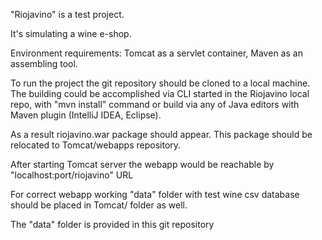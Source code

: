 "Riojavino" is a test project.

It's simulating a wine e-shop.

Environment requirements: Tomcat as a servlet container, Maven as an assembling tool.

To run the project the git repository should be cloned to a local machine. The building could be accomplished via CLI started in the Riojavino local repo, with "mvn install" command or build via any of Java editors with Maven plugin (IntelliJ IDEA, Eclipse). 

As a result riojavino.war package should appear. This package should be relocated to Tomcat/webapps repository.

After starting Tomcat server the webapp would be reachable by "localhost:port/riojavino" URL

For correct webapp working "data" folder with test wine csv database should be placed in Tomcat/ folder as well.

The "data" folder is provided in this git repository